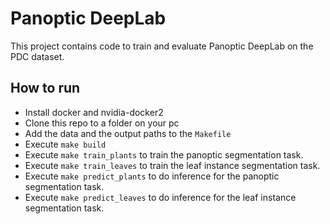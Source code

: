 # Panoptic DeepLab

This project contains code to train and evaluate Panoptic DeepLab on the PDC dataset.

## How to run
- Install docker and nvidia-docker2
- Clone this repo to a folder on your pc
- Add the data and the output paths to the ```Makefile``` 
- Execute ```make build```
- Execute ```make train_plants``` to train the panoptic segmentation task.
- Execute ```make train_leaves``` to train the leaf instance segmentation task.
- Execute ```make predict_plants``` to do inference for the panoptic segmentation task.
- Execute ```make predict_leaves``` to do inference for the leaf instance segmentation task.